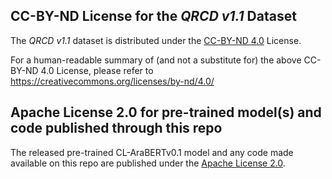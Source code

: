 ## CC-BY-ND License for the *QRCD v1.1* Dataset
The *QRCD v1.1* dataset is distributed under the [CC-BY-ND 4.0](https://creativecommons.org/licenses/by-nd/4.0/legalcode) License.

For a human-readable summary of (and not a substitute for) the above CC-BY-ND 4.0 License, please refer to https://creativecommons.org/licenses/by-nd/4.0/

## Apache License 2.0 for pre-trained model(s) and code published through this repo
The released pre-trained CL-AraBERTv0.1 model and any code made available on this repo are published under the [Apache License 2.0](https://www.apache.org/licenses/LICENSE-2.0). 
